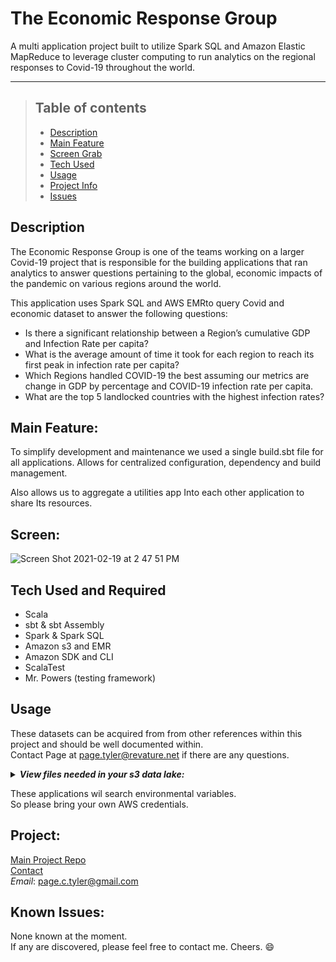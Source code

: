 # The Economic Response Group
A multi application project built to utilize Spark SQL and Amazon Elastic MapReduce to leverage cluster computing to run analytics on the regional responses to Covid-19 throughout the world. 

- - - -

>## Table of contents
>* [Description](#description)
>* [Main Feature](#feature)
>* [Screen Grab](#screen)
>* [Tech Used](#tech)
>* [Usage](#usage)
>* [Project Info](#project)
>* [Issues](#known-issues)



## Description
The Economic Response Group is one of the teams working on a larger Covid-19 project that is responsible for the building applications that ran analytics to answer questions pertaining to the global, economic impacts of the pandemic on various regions around the world. 

This application uses Spark SQL and AWS EMRto query Covid and economic dataset to answer the following questions:

* Is there a significant relationship between a Region’s cumulative GDP and Infection Rate per capita?
* What is the average amount of time it took for each region to reach its first peak in infection rate per capita?
* Which Regions handled COVID-19 the best assuming our metrics are change in GDP by percentage and COVID-19 infection rate per capita. 
* What are the top 5 landlocked countries with the highest infection rates? 

## Main Feature:
To simplify development and maintenance we used a single build.sbt file for all applications. 
Allows for centralized configuration, dependency and build management.     

Also allows us to aggregate a utilities app Into each other application to share Its resources. 

## Screen:
![Screen Shot 2021-02-19 at 2 47 51 PM](https://user-images.githubusercontent.com/48693333/108554085-98a2e900-72c1-11eb-8fe3-a4252ec6c9a0.png)

## Tech Used and Required
+ Scala 
+ sbt & sbt Assembly 
+ Spark & Spark SQL         
+ Amazon s3 and EMR              
+ Amazon SDK and CLI              
+ ScalaTest   
+ Mr. Powers (testing framework)

## Usage
These datasets can be acquired from from other references within this project and should be well documented within.                 
Contact Page at page.tyler@revature.net if there are any questions.          
<details>
    <summary><b><i>View files needed in your s3 data lake:</i></b></summary>
    <li>countries_general_stats.tsv</li>   
    <li>owid-covid-data.csv</li>    
    <li>region_dictionary (<i>rqd for any app that uses the DataFrameBuilder utility class</i>)</li>      
</details>           

These applications wil search environmental variables.    
So please bring your own AWS credentials. 

## Project:
[Main Project Repo](https://github.com/891-MehrabRahman-CovidAnalysis/covid-analysis-1)    
[Contact](https://github.com/drthisguy)    
*Email*: page.c.tyler@gmail.com       

## Known Issues:
None known at the moment.  
If any are discovered, please feel free to contact me.  Cheers. :smile:

